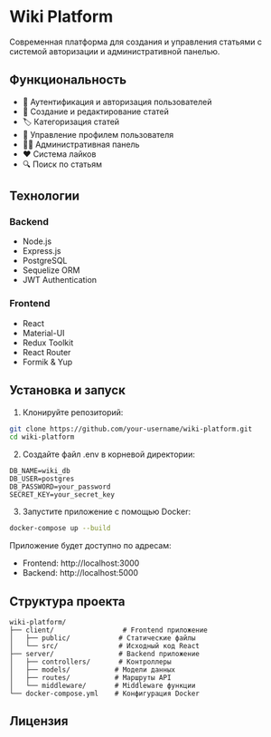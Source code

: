 # Wiki Platform

Современная платформа для создания и управления статьями с системой авторизации и административной панелью.

## Функциональность

- 🔐 Аутентификация и авторизация пользователей
- 📝 Создание и редактирование статей
- 🏷️ Категоризация статей
- 👤 Управление профилем пользователя
- 👨‍💼 Административная панель
- ❤️ Система лайков
- 🔍 Поиск по статьям

## Технологии

### Backend
- Node.js
- Express.js
- PostgreSQL
- Sequelize ORM
- JWT Authentication

### Frontend
- React
- Material-UI
- Redux Toolkit
- React Router
- Formik & Yup

## Установка и запуск

1. Клонируйте репозиторий:
```bash
git clone https://github.com/your-username/wiki-platform.git
cd wiki-platform
```

2. Создайте файл .env в корневой директории:
```env
DB_NAME=wiki_db
DB_USER=postgres
DB_PASSWORD=your_password
SECRET_KEY=your_secret_key
```

3. Запустите приложение с помощью Docker:
```bash
docker-compose up --build
```

Приложение будет доступно по адресам:
- Frontend: http://localhost:3000
- Backend: http://localhost:5000

## Структура проекта

```
wiki-platform/
├── client/                 # Frontend приложение
│   ├── public/            # Статические файлы
│   └── src/               # Исходный код React
├── server/                # Backend приложение
│   ├── controllers/       # Контроллеры
│   ├── models/           # Модели данных
│   ├── routes/           # Маршруты API
│   └── middleware/       # Middleware функции
└── docker-compose.yml    # Конфигурация Docker
```

## Лицензия
